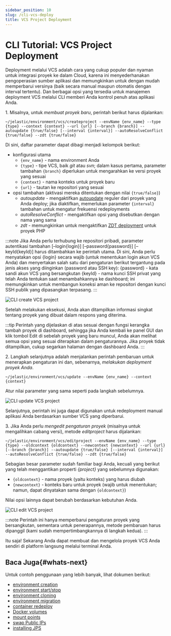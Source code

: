 ```yaml
---
sidebar_position: 10
slug: /cli-vcs-deploy
title: VCS Project Deployment
---
```

# CLI Tutorial: VCS Project Deployment

Deployment melalui VCS adalah cara yang cukup populer dan nyaman untuk integrasi proyek ke dalam Cloud, karena ini menyederhanakan pengoperasian sumber aplikasi dan memungkinkan untuk dengan mudah memperbarui versinya (baik secara manual maupun otomatis dengan interval tertentu). Dan berbagai opsi yang tersedia untuk manajemen deployment VCS melalui CLI memberi Anda kontrol penuh atas aplikasi Anda.

1\. Misalnya, untuk _membuat proyek baru_, perintah berikut harus dijalankan:

```
~/jelastic/environment/vcs/createproject --envName {env_name} --type {type} --context {context} --url {url} [--branch {branch}] --autoupdate {true/false} [--interval {interval}] --autoResolveConflict {true/false} --zdt {true/false}
```

Di sini, daftar parameter dapat dibagi menjadi kelompok berikut:

  * konfigurasi utama
    * `{env_name}` \- nama environment Anda
    * `{type}` \- tipe VCS, baik _git_ atau _svn_; dalam kasus pertama, parameter tambahan `{branch}` diperlukan untuk mengarahkan ke versi proyek yang sesuai
    * `{context}` \- nama konteks untuk proyek baru
    * `{url}` \- tautan ke repositori yang sesuai
  * opsi tambahan (aktivasi mereka ditentukan dengan nilai `{true/false}`)
    * _autoupdate_ \- mengaktifkan [autoupdate](https://docs.dewacloud.com/docs/git-svn-auto-deploy) reguler dari proyek yang Anda deploy; jika diaktifkan, memerlukan parameter `{interval}` tambahan untuk mengatur frekuensi redeployments
    * _autoResolveConflict_ \- mengaktifkan opsi yang disebutkan dengan nama yang sama
    * _zdt_ \- memungkinkan untuk mengaktifkan [ZDT deployment](https://docs.dewacloud.com/docs/php-zero-downtime-deploy) untuk proyek PHP

:::note
Jika Anda perlu terhubung ke repositori pribadi, parameter autentikasi tambahan [–login\{login\}] [–password\{password\}] [–keyId\{keyId\}] harus ditambahkan ke perintah utama. Di sini, Anda perlu menyatakan opsi \{login\} secara wajib (untuk menentukan login akun VCS Anda) dan menyertakan salah satu dari pengaturan berikut tergantung pada jenis akses yang diinginkan (password atau SSH key): \{password\} - kata sandi akun VCS yang bersangkutan \{keyId\} - nama kunci SSH privat yang telah Anda tentukan saat menambahkannya ke dashboard; ini memungkinkan untuk membangun koneksi aman ke repositori dengan kunci SSH publik yang dipasangkan terpasang.
:::

<img src="https://assets.dewacloud.com/dewacloud-docs/development-tools/api-and-cli/platform-cli/vcs-project-deployment/vcs-project-deployment-1.png" alt="CLI create VCS project" max-width="100%"/>

Setelah melakukan eksekusi, Anda akan ditampilkan informasi singkat tentang proyek yang dibuat dalam respons yang diterima.

:::tip
Perintah yang dijelaskan di atas sesuai dengan fungsi kerangka tambah proyek di dashboard, sehingga jika Anda kembali ke panel GUI dan klik tombol Edit di sebelah proyek yang baru muncul, Anda akan melihat semua opsi yang sesuai diterapkan dalam pengaturannya. Jika proyek tidak ditampilkan, cukup segarkan halaman dengan dashboard Anda.
:::

2\. Langkah selanjutnya adalah menjalankan perintah pembaruan untuk menerapkan pengaturan ini dan, sebenarnya, _melakukan deployment proyek Anda_.

```
~/jelastic/environment/vcs/update --envName {env_name} --context {context}
```

Atur nilai parameter yang sama seperti pada langkah sebelumnya.

<img src="https://assets.dewacloud.com/dewacloud-docs/development-tools/api-and-cli/platform-cli/vcs-project-deployment/vcs-project-deployment-2.png" alt="CLI update VCS project" max-width="100%"/>

Selanjutnya, perintah ini juga dapat digunakan untuk redeployment manual aplikasi Anda berdasarkan sumber VCS yang diperbarui.

3\. Jika Anda perlu _mengedit pengaturan proyek_ (misalnya untuk mengalihkan cabang versi), metode _editproject_ harus dijalankan:

```
~/jelastic/environment/vcs/editproject --envName {env_name} --type {type} --oldcontext {oldcontext} --newcontext {newcontext} --url {url} [--branch {branch}] --autoupdate {true/false} [--interval {interval}] --autoResolveConflict {true/false} --zdt {true/false}
```

Sebagian besar parameter sudah familiar bagi Anda, kecuali yang berikut yang telah menggantikan properti _\{project\}_ yang sebelumnya digunakan:

  * `{oldcontext}` \- nama proyek (yaitu konteks) yang harus diubah
  * `{newcontext}` \- konteks baru untuk proyek (wajib untuk menentukan; namun, dapat dinyatakan sama dengan `{oldcontext}`)

Nilai opsi lainnya dapat berubah berdasarkan kebutuhan Anda.

<img src="https://assets.dewacloud.com/dewacloud-docs/development-tools/api-and-cli/platform-cli/vcs-project-deployment/vcs-project-deployment-3.png" alt="CLI edit VCS project" max-width="100%"/>

:::note
Perintah ini hanya memperbarui pengaturan proyek yang bersangkutan, sementara untuk penerapannya, metode pembaruan harus dipanggil (kami sudah mempertimbangkannya di langkah kedua).
:::

Itu saja! Sekarang Anda dapat membuat dan mengelola proyek VCS Anda sendiri di platform langsung melalui terminal Anda.

## Baca Juga{#whats-next}

Untuk contoh penggunaan yang lebih banyak, lihat dokumen berikut:
  * [environment creation](https://docs.dewacloud.com/docs/cli-create-environment/)
  * [environment start/stop](https://docs.dewacloud.com/docs/cli-environment-control/)
  * [environment cloning](https://docs.dewacloud.com/docs/cli-clone-environment/)
  * [environment migration](https://docs.dewacloud.com/docs/cli-environment-migration/)
  * [container redeploy](https://docs.dewacloud.com/docs/cli-container-redeploy/)
  * [Docker volumes](https://docs.dewacloud.com/docs/cli-container-volumes/)
  * [mount points](https://docs.dewacloud.com/docs/cli-mount-points/)
  * [swap Public IPs](https://docs.dewacloud.com/docs/cli-ip-swap/)
  * [installing JPS](https://docs.dewacloud.com/docs/cli-install-jps)